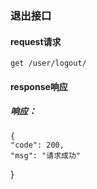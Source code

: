 
### 退出接口

#### request请求
    get /user/logout/

#### response响应

##### 响应：
    {
    "code": 200,
    "msg": "请求成功"
}
